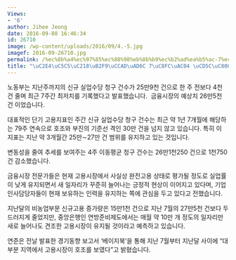 ```yaml
---
Views:
- '6'
author: Jihee Jeong
date: 2016-09-08 16:46:34
id: 26710
image: /wp-content/uploads/2016/09/4.-5.jpg
imagef: 2016-09-26710.jpg
permalink: /%ec%8b%a4%ec%97%85%ec%88%98%eb%8b%b9%ec%b2%ad%ea%b5%ac-7%ec%a3%bc%ea%b0%84-%ec%b5%9c%ec%a0%80%ec%b9%98/
title: "\uC2E4\uC5C5\uC218\uB2F9\uCCAD\uAD6C 7\uC8FC\uAC04 \uCD5C\uC800\uCE58"
---
```


노동부는 지난주까지의 신규 실업수당 청구 건수가 25만9천 건으로 한 주 전보다 4천 건 줄며 최근 7주간 최저치를 기록했다고 발표했습니다.  금융시장의 예상치 26만5천 건 이었습니다.

대표적인 단기 고용지표인 주간 신규 실업수당 청구 건수는 최근 약 1년 7개월에 해당하는 79주 연속으로 호조와 부진의 기준선 격인 30만 건을 넘지 않고 있습니다. 특히 이 지표는 지난 약 3개월간 25만∼27만 건 범위를 유지하고 있는 것입니다.

변동성을 줄여 추세를 보여주는 4주 이동평균 청구 건수는 26만1천250 건으로 1천750 건 감소했습니다.

금융시장 전문가들은 현재 고용시장에서 사실상 완전고용 상태로 평가될 정도로 실업률이 낮게 유지되면서 새 일자리가 꾸준히 늘어나는 긍정적 현상이 이어지고 있다며, 기업 인사담당자들이 현재 보유하는 인력을 유지하는 쪽에 관심을 두고 있다고 전했습니다.

지난달의 비농업부문 신규고용 증가량은 15만1천 건으로 지난 7월의 27만5천 건보다 두드러지게 줄었지만, 중앙은행인 연방준비제도에서는 매월 약 10만 개 정도의 일자리만 새로 늘어나도 견조한 고용시장이 유지될 것이라고 예측하고 있습니다.

연준은 전날 발표한 경기동향 보고서 &#8216;베이지북&#8217;을 통해 지난 7월부터 지난달 사이에 &#8220;대부분 지역에서 고용시장이 호조를 보였다&#8221;고 밝혔습니다.
